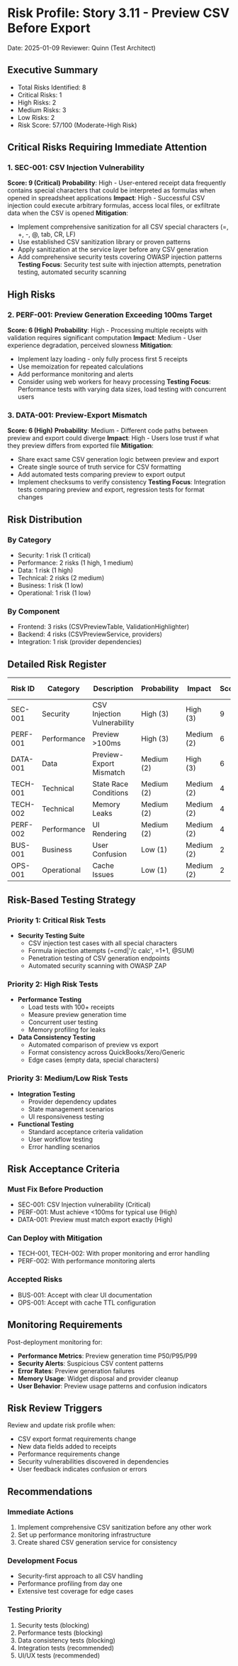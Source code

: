 # Risk Profile: Story 3.11 - Preview CSV Before Export

Date: 2025-01-09
Reviewer: Quinn (Test Architect)

## Executive Summary

- Total Risks Identified: 8
- Critical Risks: 1
- High Risks: 2
- Medium Risks: 3
- Low Risks: 2
- Risk Score: 57/100 (Moderate-High Risk)

## Critical Risks Requiring Immediate Attention

### 1. SEC-001: CSV Injection Vulnerability

**Score: 9 (Critical)**
**Probability**: High - User-entered receipt data frequently contains special characters that could be interpreted as formulas when opened in spreadsheet applications
**Impact**: High - Successful CSV injection could execute arbitrary formulas, access local files, or exfiltrate data when the CSV is opened
**Mitigation**:
- Implement comprehensive sanitization for all CSV special characters (=, +, -, @, tab, CR, LF)
- Use established CSV sanitization library or proven patterns
- Apply sanitization at the service layer before any CSV generation
- Add comprehensive security tests covering OWASP injection patterns
**Testing Focus**: Security test suite with injection attempts, penetration testing, automated security scanning

## High Risks

### 2. PERF-001: Preview Generation Exceeding 100ms Target

**Score: 6 (High)**
**Probability**: High - Processing multiple receipts with validation requires significant computation
**Impact**: Medium - User experience degradation, perceived slowness
**Mitigation**:
- Implement lazy loading - only fully process first 5 receipts
- Use memoization for repeated calculations
- Add performance monitoring and alerts
- Consider using web workers for heavy processing
**Testing Focus**: Performance tests with varying data sizes, load testing with concurrent users

### 3. DATA-001: Preview-Export Mismatch

**Score: 6 (High)**
**Probability**: Medium - Different code paths between preview and export could diverge
**Impact**: High - Users lose trust if what they preview differs from exported file
**Mitigation**:
- Share exact same CSV generation logic between preview and export
- Create single source of truth service for CSV formatting
- Add automated tests comparing preview to export output
- Implement checksums to verify consistency
**Testing Focus**: Integration tests comparing preview and export, regression tests for format changes

## Risk Distribution

### By Category
- Security: 1 risk (1 critical)
- Performance: 2 risks (1 high, 1 medium)
- Data: 1 risk (1 high)
- Technical: 2 risks (2 medium)
- Business: 1 risk (1 low)
- Operational: 1 risk (1 low)

### By Component
- Frontend: 3 risks (CSVPreviewTable, ValidationHighlighter)
- Backend: 4 risks (CSVPreviewService, providers)
- Integration: 1 risk (provider dependencies)

## Detailed Risk Register

| Risk ID | Category | Description | Probability | Impact | Score | Priority | Mitigation Status |
|---------|----------|-------------|-------------|---------|--------|----------|-------------------|
| SEC-001 | Security | CSV Injection Vulnerability | High (3) | High (3) | 9 | Critical | Required |
| PERF-001 | Performance | Preview >100ms | High (3) | Medium (2) | 6 | High | Required |
| DATA-001 | Data | Preview-Export Mismatch | Medium (2) | High (3) | 6 | High | Required |
| TECH-001 | Technical | State Race Conditions | Medium (2) | Medium (2) | 4 | Medium | Recommended |
| TECH-002 | Technical | Memory Leaks | Medium (2) | Medium (2) | 4 | Medium | Recommended |
| PERF-002 | Performance | UI Rendering | Medium (2) | Medium (2) | 4 | Medium | Recommended |
| BUS-001 | Business | User Confusion | Low (1) | Medium (2) | 2 | Low | Optional |
| OPS-001 | Operational | Cache Issues | Low (1) | Medium (2) | 2 | Low | Optional |

## Risk-Based Testing Strategy

### Priority 1: Critical Risk Tests
- **Security Testing Suite**
  - CSV injection test cases with all special characters
  - Formula injection attempts (=cmd|'/c calc', =1+1, @SUM)
  - Penetration testing of CSV generation endpoints
  - Automated security scanning with OWASP ZAP

### Priority 2: High Risk Tests
- **Performance Testing**
  - Load tests with 100+ receipts
  - Measure preview generation time
  - Concurrent user testing
  - Memory profiling for leaks
- **Data Consistency Testing**
  - Automated comparison of preview vs export
  - Format consistency across QuickBooks/Xero/Generic
  - Edge cases (empty data, special characters)

### Priority 3: Medium/Low Risk Tests
- **Integration Testing**
  - Provider dependency updates
  - State management scenarios
  - UI responsiveness testing
- **Functional Testing**
  - Standard acceptance criteria validation
  - User workflow testing
  - Error handling scenarios

## Risk Acceptance Criteria

### Must Fix Before Production
- SEC-001: CSV Injection vulnerability (Critical)
- PERF-001: Must achieve <100ms for typical use (High)
- DATA-001: Preview must match export exactly (High)

### Can Deploy with Mitigation
- TECH-001, TECH-002: With proper monitoring and error handling
- PERF-002: With performance monitoring alerts

### Accepted Risks
- BUS-001: Accept with clear UI documentation
- OPS-001: Accept with cache TTL configuration

## Monitoring Requirements

Post-deployment monitoring for:
- **Performance Metrics**: Preview generation time P50/P95/P99
- **Security Alerts**: Suspicious CSV content patterns
- **Error Rates**: Preview generation failures
- **Memory Usage**: Widget disposal and provider cleanup
- **User Behavior**: Preview usage patterns and confusion indicators

## Risk Review Triggers

Review and update risk profile when:
- CSV export format requirements change
- New data fields added to receipts
- Performance requirements change
- Security vulnerabilities discovered in dependencies
- User feedback indicates confusion or errors

## Recommendations

### Immediate Actions
1. Implement comprehensive CSV sanitization before any other work
2. Set up performance monitoring infrastructure
3. Create shared CSV generation service for consistency

### Development Focus
- Security-first approach to all CSV handling
- Performance profiling from day one
- Extensive test coverage for edge cases

### Testing Priority
1. Security tests (blocking)
2. Performance tests (blocking)
3. Data consistency tests (blocking)
4. Integration tests (recommended)
5. UI/UX tests (recommended)